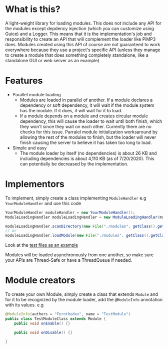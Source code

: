 # What is this?
A light-weight library for loading modules. This does not include any API for the modules except depdency injection (which you can customize using Guice) and a Logger. This means that it is the implementation's job and responsibility to create an API that will complement the loader like PiMP3 does. Modules created using this API of course are not guaranteed to work everywhere because they use a project's specific API (unless they manage to create a module that does something completely standalone, like a standalone GUI or web server as an example)

# Features
- Parallel module loading 
    - Modules are loaded in parallel of another. If a module declares a dependency or soft dependency, it will wait if the module system has the module. If it does, it will wait for it to load. 
    - If a module depends on a module and creates circular module dependency, this will cause the loader to wait until both finish, which they won't since they wait on each other. Currently there are no checks for this issue. Parralel module initialization worksaround by allowing the rest of the modules to finish, but the loader will never finish causing the server to believe it has taken too long to load.
- Simple and easy
    - The module loader by itself (no dependencies) is about 26 KB and including dependencies is about 4,110 KB (as of 7/20/2020). This can potentially be decreased by the implementation.

# Implementors
To implement, simply create a class implementing `ModuleHandler` e.g `YourModuleHandler`
and use this code
```java
YourModuleHandler moduleHandler = new YourModuleHandler();
ModuleLoadingHandler moduleLoadingHandler = new ModuleLoadingHandler(moduleHandler);

moduleLoadingHandler.scanDirectory(new File("./modules", getClass().getClassLoader()));
// or
moduleLoadingHandler.loadModule(new File("./modules", getClass().getClassLoader()));
```

Look at the [test files as an example](src/test/com/github/fernthedev/modules/test)

Modules will be loaded asynchronously from one another, so make sure your APIs are Thread-Safe or have a ThreadQueue if needed. 

# Module creators

To create your own Module, simply create a class that extends `Module` and for it to be recognized by the module loader, add the `@ModuleInfo` annotation with its values.
e.g
```java
@ModuleInfo(authors = "Fernthedev", name = "TestModule")
public class TestModuleClass extends Module {
    public void onEnable() {}

    public void onDisable() {}

}
```
